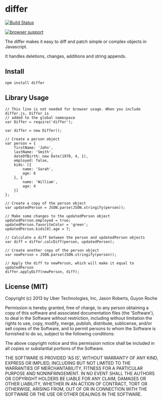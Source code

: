 differ
======

[![Build Status](https://travis-ci.org/uber/differ.png?branch=master)](https://travis-ci.org/uber/differ)

[![browser support](https://ci.testling.com/uber/differ.png)](https://ci.testling.com/uber/differ)

The differ makes it easy to diff and patch simple or complex objects in Javascript.

It handles deletions, changes, additions and string appends.

## Install

    npm install differ

## Library Usage
    // This line is not needed for browser usage. When you include differ.js, Differ is
    // added to the global namespace
    var Differ = require('differ');

    var differ = new Differ();

    // Create a person object
    var person = {
        firstName: 'John',
        lastName: 'Smith',
        dateOfBirth: new Date(1970, 4, 1),
        employed: false,
        kids: [{
            name: 'Sarah',
            age: 6
        }, {
            name: 'William',
            age: 4
        }]
    };

    // Create a copy of the person object
    var updatedPerson = JSON.parse(JSON.stringify(person));

    // Make some changes to the updatedPerson object
    updatedPerson.employed = true;
    updatedPerson.favoriteColor = 'green';
    updatedPerson.kids[0].age = 7;

    // Calculate a diff between the person and updatedPerson objects
    var diff = differ.calcDiff(person, updatedPerson);

    // Create another copy of the person object
    var newPerson = JSON.parse(JSON.stringify(person));

    // Apply the diff to newPerson, which will make it equal to updatedPerson
    differ.applyDiff(newPerson, diff);

## License (MIT)

Copyright (c) 2013 by Uber Technologies, Inc, Jason Roberts, Guyon Roche

Permission is hereby granted, free of charge, to any person obtaining
a copy of this software and associated documentation files (the
'Software'), to deal in the Software without restriction, including
without limitation the rights to use, copy, modify, merge, publish,
distribute, sublicense, and/or sell copies of the Software, and to
permit persons to whom the Software is furnished to do so, subject to
the following conditions:

The above copyright notice and this permission notice shall be
included in all copies or substantial portions of the Software.

THE SOFTWARE IS PROVIDED 'AS IS', WITHOUT WARRANTY OF ANY KIND,
EXPRESS OR IMPLIED, INCLUDING BUT NOT LIMITED TO THE WARRANTIES OF
MERCHANTABILITY, FITNESS FOR A PARTICULAR PURPOSE AND NONINFRINGEMENT.
IN NO EVENT SHALL THE AUTHORS OR COPYRIGHT HOLDERS BE LIABLE FOR ANY
CLAIM, DAMAGES OR OTHER LIABILITY, WHETHER IN AN ACTION OF CONTRACT,
TORT OR OTHERWISE, ARISING FROM, OUT OF OR IN CONNECTION WITH THE
SOFTWARE OR THE USE OR OTHER DEALINGS IN THE SOFTWARE.
